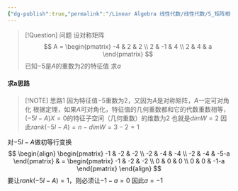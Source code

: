 ```yaml
---
{"dg-publish":true,"permalink":"/Linear Algebra 线性代数/线性代数/5_矩阵相似与特征值/5.6 特征值与特征向量/例题：已知特征值或特征向量，反推矩阵元素/","tags":["线代","例题"]}
---
```


> [!Question] 问题
> 设对称矩阵
> $$
> A = \begin{pmatrix}
> -4 & 2 & 2 \\
> 2 & -1 & 4 \\
> 2 & 4 & a
> \end{pmatrix}
> $$
> 已知$-5$是$A$的重数为$2$的特征值
> 求$a$

#### 求a思路

> [!NOTE] 思路1
> 因为特征值$-5$重数为$2$，又因为$A$是对称矩阵，$A$一定可对角化
> 根据定理，如果$A$可对角化，特征值的几何重数都和它的代数重数相等，
> $(-5I - A)X = 0$的特征子空间（几何重数）的维数为$2$
> 也就是$dim W = 2$
> 因此$rank(-5I -A) = n - dimW = 3-2 = 1$

对$-5I - A$做初等行变换
$$
\begin{align}
\begin{pmatrix}
-1 & -2 & -2 \\
-2 & -4 & -4 \\
-2 & -4 & -5-a
\end{pmatrix} 
 & = 
\begin{pmatrix}
-1 & -2 & -2 \\
0 & 0 & 0  \\
0 & 0 & -1-a
\end{pmatrix}
\end{align}
$$
要让$rank(-5I-A) = 1$，则必须让$-1-a = 0$
因此$a = -1$

